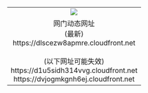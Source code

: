 ﻿<table>
  <tr></tr>
  <tr><td colspan=2 align=center><img src="https://dlscezw8apmre.cloudfront.net/Up/oGate.jpg" /></td></tr>
  <tr><td colspan=2 align=center>网门动态网址<br/>(最新)
<br>https://dlscezw8apmre.cloudfront.net
<br/><br/>(以下网址可能失效)
<br>https://d1u5sidh314vvg.cloudfront.net
<br>https://dvjogmkgnh6ej.cloudfront.net
    </td>
  </tr>
</table>

